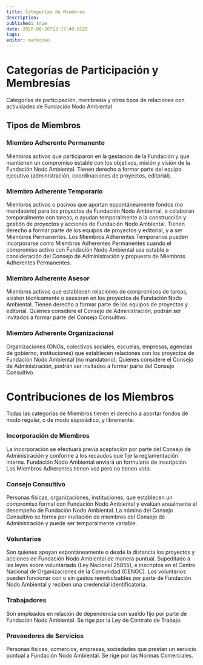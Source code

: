 ```yaml
---
title: Categorías de Miembros
description: 
published: true
date: 2020-08-26T13:17:40.812Z
tags: 
editor: markdown
---
```


# Categorías de Participación y Membresías

Categorías de participación, membresía y otros tipos de relaciones con actividades de Fundación Nodo Ambiental

## Tipos de Miembros
### Miembro Adherente Permanente
Miembros activos que participaron en la gestación de la Fundación y que mantienen un compromiso estable con los objetivos, misión y visión de la Fundación Nodo Ambiental. Tienen derecho a formar parte del equipo ejecutivo (administración, coordinaciones de proyectos, editorial).

### Miembro Adherente Temporario
Miembros activos o pasivos que aportan espontáneamente fondos (no mandatorio) para los proyectos de Fundación Nodo Ambiental, o colaboran temporalmente con tareas, o ayudan temporalmente a la construcción y gestión de proyectos y acciones de Fundación Nodo Ambiental. Tienen derecho a formar parte de los equipos de proyectos y editorial, y a ser Miembros Permanentes. Los Miembros Adherentes Temporarios pueden incorporarse como Miembros Adherentes Permanentes cuando el compromiso activo con Fundación Nodo Ambiental sea estable a consideración del Consejo de Administración y propuesta de Miembros Adherentes Permanentes.

### Miembro Adherente Asesor
Miembros activos que establecen relaciones de compromisos de tareas, asisten técnicamente o asesoran en los proyectos de Fundación Nodo Ambiental. Tienen derecho a formar parte de los equipos de proyectos y editorial. Quienes considere el Consejo de Administración, podrán ser invitados a formar parte del Consejo Consultivo.

### Miembro Adherente Organizacional
Organizaciones (ONGs, colectivos sociales, escuelas, empresas, agencias de gobierno, instituciones) que establecen relaciones con los proyectos de Fundación Nodo Ambiental (no mandatorio). Quienes considere el Consejo de Administración, podrán ser invitados a formar parte del Consejo Consultivo.

# Contribuciones de los Miembros
Todas las categorías de Miembros tienen el derecho a aportar fondos de modo regular, o de modo esporádico, y libremente.

### Incorporación de Miembros
La incorporación se efectuará previa aceptación por parte del Consejo de Administración y conforme a los recaudos que fije la reglamentación interna. Fundación Nodo Ambiental enviará un formulario de inscripción. Los Miembros Adherentes tienen voz pero no tienen voto.

### Consejo Consultivo
Personas físicas, organizaciones, instituciones, que establecen un compromiso formal con Fundación Nodo Ambiental y evalúan anualmente el desempeño de Fundación Nodo Ambiental. La nómina del Consejo Consultivo se forma por invitación de miembros del Consejo de Administración y puede ser temporalmente variable.

### Voluntarios
Son quienes apoyan espontáneamente o desde la distancia los proyectos y acciones de Fundación Nodo Ambiental de manera puntual. Supeditado a las leyes sobre voluntariado (Ley Nacional 25855), e inscriptos en el Centro Nacional de Organizaciones de la Comunidad (CENOC). Los voluntarios pueden funcionar con o sin gastos reembolsables por parte de Fundación Nodo Ambiental y reciben una credencial identificatoria.

### Trabajadores
Son empleados en relación de dependencia con sueldo fijo por parte de Fundación Nodo Ambiental. Se rige por la Ley de Contrato de Trabajo.

### Proveedores de Servicios
Personas físicas, comercios, empresas, sociedades que prestan un servicio puntual a Fundación Nodo Ambiental. Se rige por las Normas Comerciales.